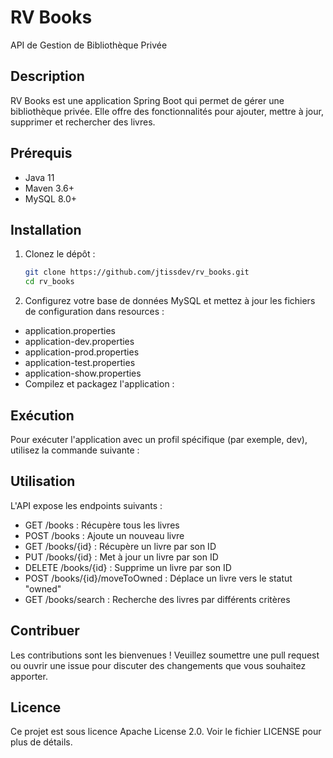 # RV Books

API de Gestion de Bibliothèque Privée

## Description

RV Books est une application Spring Boot qui permet de gérer une bibliothèque privée. Elle offre des fonctionnalités pour ajouter, mettre à jour, supprimer et rechercher des livres.

## Prérequis

- Java 11
- Maven 3.6+
- MySQL 8.0+

## Installation

1. Clonez le dépôt :

   ```sh
   git clone https://github.com/jtissdev/rv_books.git
   cd rv_books
   ```

2. Configurez votre base de données MySQL et mettez à jour les fichiers de configuration dans resources :

- application.properties
- application-dev.properties
- application-prod.properties
- application-test.properties
- application-show.properties
- Compilez et packagez l'application :

## Exécution
Pour exécuter l'application avec un profil spécifique (par exemple, dev), utilisez la commande suivante :

## Utilisation
L'API expose les endpoints suivants :

- GET /books : Récupère tous les livres
- POST /books : Ajoute un nouveau livre
- GET /books/{id} : Récupère un livre par son ID
- PUT /books/{id} : Met à jour un livre par son ID
- DELETE /books/{id} : Supprime un livre par son ID
- POST /books/{id}/moveToOwned : Déplace un livre vers le statut "owned"
- GET /books/search : Recherche des livres par différents critères
## Contribuer
Les contributions sont les bienvenues ! Veuillez soumettre une pull request ou ouvrir une issue pour discuter des changements que vous souhaitez apporter.

## Licence
Ce projet est sous licence Apache License 2.0. Voir le fichier LICENSE pour plus de détails.